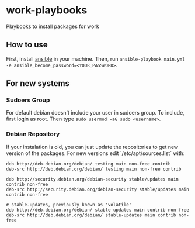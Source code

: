 # work-playbooks
Playbooks to install packages for work

## How to use
First, install [ansible](https://docs.ansible.com/ansible/latest/installation_guide/intro_installation.html) in your machine. Then, run
`ansible-playbook main.yml -e ansible_become_password=<YOUR_PASSWORD>`.

## For new systems
### Sudoers Group
For default debian doesn't include your user in sudoers group. To include, first login as root. Then type `sudo usermod -aG sudo <username>`.

### Debian Repository
If your instalation is old, you can just update the repositories to get new version of the packages. For new versions edit ´/etc/apt/sources.list´ with:
```
deb http://deb.debian.org/debian/ testing main non-free contrib
deb-src http://deb.debian.org/debian/ testing main non-free contrib

deb http://security.debian.org/debian-security stable/updates main contrib non-free
deb-src http://security.debian.org/debian-security stable/updates main contrib non-free

# stable-updates, previously known as 'volatile'
deb http://deb.debian.org/debian/ stable-updates main contrib non-free
deb-src http://deb.debian.org/debian/ stable-updates main contrib non-free
```
